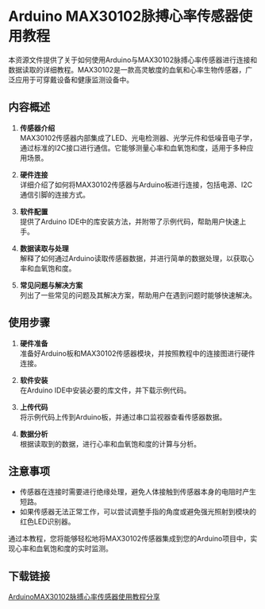 # Arduino MAX30102脉搏心率传感器使用教程

本资源文件提供了关于如何使用Arduino与MAX30102脉搏心率传感器进行连接和数据读取的详细教程。MAX30102是一款高灵敏度的血氧和心率生物传感器，广泛应用于可穿戴设备和健康监测设备中。

## 内容概述

1. **传感器介绍**  
   MAX30102传感器内部集成了LED、光电检测器、光学元件和低噪音电子学，通过标准的I2C接口进行通信。它能够测量心率和血氧饱和度，适用于多种应用场景。

2. **硬件连接**  
   详细介绍了如何将MAX30102传感器与Arduino板进行连接，包括电源、I2C通信引脚的连接方式。

3. **软件配置**  
   提供了Arduino IDE中的库安装方法，并附带了示例代码，帮助用户快速上手。

4. **数据读取与处理**  
   解释了如何通过Arduino读取传感器数据，并进行简单的数据处理，以获取心率和血氧饱和度。

5. **常见问题与解决方案**  
   列出了一些常见的问题及其解决方案，帮助用户在遇到问题时能够快速解决。

## 使用步骤

1. **硬件准备**  
   准备好Arduino板和MAX30102传感器模块，并按照教程中的连接图进行硬件连接。

2. **软件安装**  
   在Arduino IDE中安装必要的库文件，并下载示例代码。

3. **上传代码**  
   将示例代码上传到Arduino板，并通过串口监视器查看传感器数据。

4. **数据分析**  
   根据读取到的数据，进行心率和血氧饱和度的计算与分析。

## 注意事项

- 传感器在连接时需要进行绝缘处理，避免人体接触到传感器本身的电阻时产生短路。
- 如果传感器无法正常工作，可以尝试调整手指的角度或避免强光照射到模块的红色LED识别器。

通过本教程，您将能够轻松地将MAX30102传感器集成到您的Arduino项目中，实现心率和血氧饱和度的实时监测。

## 下载链接

[ArduinoMAX30102脉搏心率传感器使用教程分享](https://pan.quark.cn/s/7af14311239f)